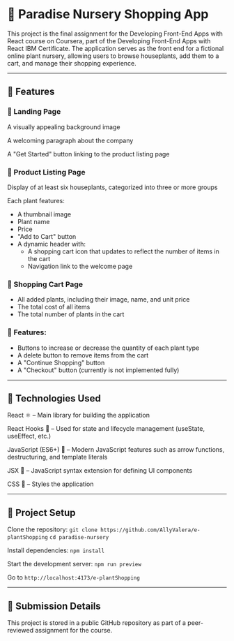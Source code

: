 # 🌿 Paradise Nursery Shopping App
This project is the final assignment for the Developing Front-End Apps with React course on Coursera, part of the Developing Front-End Apps with React IBM Certificate. The application serves as the front end for a fictional online plant nursery, allowing users to browse houseplants, add them to a cart, and manage their shopping experience.

***
## 🏡 Features

### 🔹 Landing Page
A visually appealing background image

A welcoming paragraph about the company

A "Get Started" button linking to the product listing page

### 🔹 Product Listing Page
Display of at least six houseplants, categorized into three or more groups

Each plant features:

  - A thumbnail image
  - Plant name
  - Price
  - "Add to Cart" button
  - A dynamic header with:
    - A shopping cart icon that updates to reflect the number of items in the cart
    - Navigation link to the welcome page

### 🔹 Shopping Cart Page
  - All added plants, including their image, name, and unit price
  - The total cost of all items
  - The total number of plants in the cart

### 🔹 Features:
  - Buttons to increase or decrease the quantity of each plant type
  - A delete button to remove items from the cart
  - A "Continue Shopping" button
  - A "Checkout" button (currently is not implemented fully)

***

## 🚀 Technologies Used
React ⚛️ – Main library for building the application

React Hooks 🔄 – Used for state and lifecycle management (useState, useEffect, etc.)

JavaScript (ES6+) 🚀 – Modern JavaScript features such as arrow functions, destructuring, and template literals

JSX 📝 – JavaScript syntax extension for defining UI components

CSS 🎨 – Styles the application

***

## 📂 Project Setup
Clone the repository:
  `git clone https://github.com/AllyValera/e-plantShopping`
  `cd paradise-nursery`

Install dependencies:
  `npm install`

Start the development server:
  `npm run preview`

Go to `http://localhost:4173/e-plantShopping`

***

## 📌 Submission Details
This project is stored in a public GitHub repository as part of a peer-reviewed assignment for the course.
